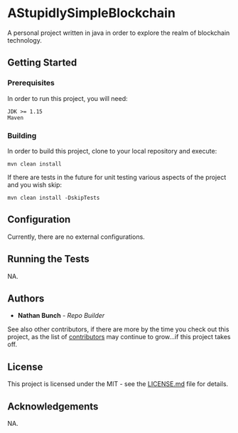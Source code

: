 # AStupidlySimpleBlockchain

A personal project written in java in order to explore the realm of blockchain technology.

## Getting Started

### Prerequisites

In order to run this project, you will need:
```
JDK >= 1.15
Maven
```

### Building

In order to build this project, clone to your local repository and execute:

```
mvn clean install
```

If there are tests in the future for unit testing various aspects of the project and you wish skip:

```
mvn clean install -DskipTests
```

## Configuration

Currently, there are no external configurations.

## Running the Tests

NA.

## Authors

* **Nathan Bunch** - *Repo Builder*


See also other contributors, if there are more by the time you check out this project, as the list of [contributors](https://github.com/taranoshi/AStupidlySimpleBlockchain/graphs/contributors) may continue to grow...if this project takes off.

## License

This project is licensed under the MIT - see the [LICENSE.md](LICENSE.md) file for details.

## Acknowledgements

NA.
